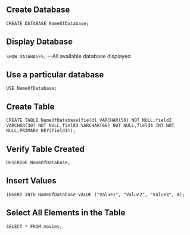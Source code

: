 ## Create Database

`CREATE DATABASE NameOfDatabase;`

## Display Database

`SHOW DATABASES;` --All available database displayed

## Use a particular database

`USE NameOfDatabase;`

## Create Table

`CREATE TABLE NameOfDatabase(field1 VARCHAR(50) NOT NULL,field2 VARCHAR(30) NOT NULL,field3 VARCHAR(60) NOT NULL,field4 INT NOT NULL,PRIMARY KEY(field1));`

## Verify Table Created

`DESCRIBE NameOfDatabase;`

## Insert Values

`INSERT INTO NameOfDatabase VALUE ("Value1", "Value2", "Value3", 4);`

## Select All Elements in the Table

`SELECT * FROM movies;`
